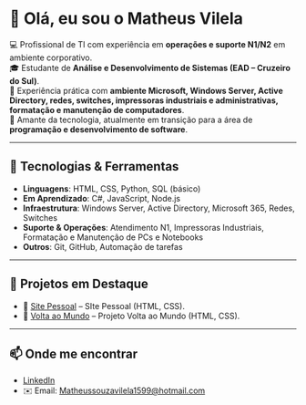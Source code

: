 # 👋 Olá, eu sou o Matheus Vilela

💻 Profissional de TI com experiência em **operações e suporte N1/N2** em ambiente corporativo.  
🎓 Estudante de **Análise e Desenvolvimento de Sistemas (EAD – Cruzeiro do Sul)**.  
🔧 Experiência prática com **ambiente Microsoft, Windows Server, Active Directory, redes, switches, impressoras industriais e administrativas, formatação e manutenção de computadores**.  
🚀 Amante da tecnologia, atualmente em transição para a área de **programação e desenvolvimento de software**.

---

## 🚀 Tecnologias & Ferramentas
- **Linguagens**: HTML, CSS, Python, SQL (básico)  
- **Em Aprendizado**: C#, JavaScript, Node.js  
- **Infraestrutura**: Windows Server, Active Directory, Microsoft 365, Redes, Switches  
- **Suporte & Operações**: Atendimento N1, Impressoras Industriais, Formatação e Manutenção de PCs e Notebooks  
- **Outros**: Git, GitHub, Automação de tarefas

---

## 📌 Projetos em Destaque
- 🔗 [Site Pessoal](https://github.com/seuusuario/automacao-powershell) – SIte Pessoal (HTML, CSS).  
- 🔗 [Volta ao Mundo](https://github.com/seuusuario/sistema-notas) – Projeto Volta ao Mundo (HTML, CSS).

  
---

## 📫 Onde me encontrar
- [LinkedIn](https://www.linkedin.com/in/MSVilela)  
- ✉️ Email: Matheussouzavilela1599@hotmail.com
